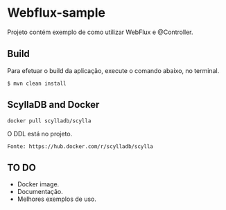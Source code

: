 #   Webflux-sample

Projeto contém exemplo de como utilizar WebFlux e @Controller.
 
 
## Build
 
Para efetuar o build da aplicação, execute o comando abaixo, no terminal.  

```
$ mvn clean install  
```


## ScyllaDB and Docker

```
docker pull scylladb/scylla
```

O DDL está  no projeto.

``
Fonte: https://hub.docker.com/r/scylladb/scylla
``

## TO DO


- Docker image.
- Documentação.
- Melhores exemplos de uso.
